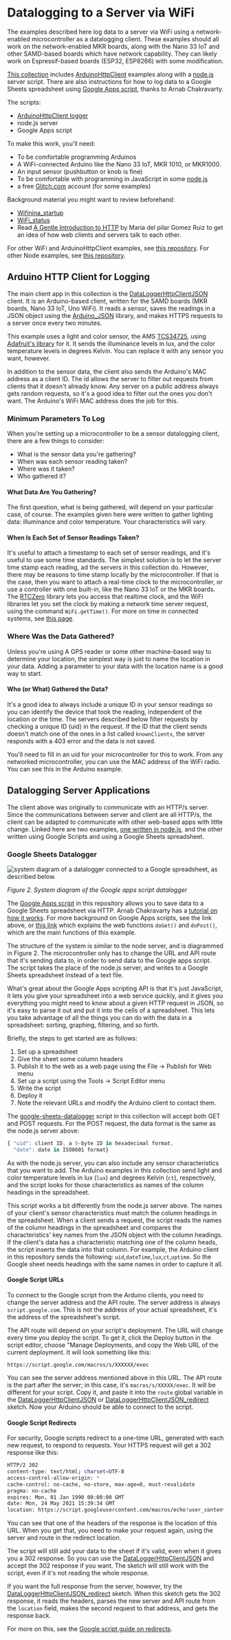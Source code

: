 # Datalogging to a Server via WiFi

The examples described here log data to a server via WiFi using a network-enabled microcontroller as a datalogging client. These examples should all work on the network-enabled MKR boards, along with the Nano 33 IoT and other SAMD-based boards which have network capability. They can likely work on Espressif-based boards (ESP32, ESP8266) with some modification.

[This collection](WiFiDatalogger/) includes [ArduinoHttpClient](https://www.arduino.cc/reference/en/libraries/arduinohttpclient/) examples along with a [node.js](https://nodejs.org/) server script. There are also instructions for how to log data to a Google Sheets spreadsheet using [Google Apps script](https://developers.google.com/apps-script/reference/spreadsheet/spreadsheet-app), thanks to Arnab Chakravarty. 

The scripts:
* [ArduinoHttpClient logger]()
* node.js server
* Google Apps script

To make this work, you'll need:

* To be comfortable programming Arduinos
* A WiFi-connected Arduino like the Nano 33 IoT, MKR 1010, or MKR1000. 
* An input sensor (pushbutton or knob is fine)
* To be comfortable with programming in JavaScript in some [node.js](https://nodejs.org)
* a free [Glitch.com](https://www.glitch.com) account (for some examples)

Background material you might want to review beforehand:

* [Wifinina_startup](https://vimeo.com/showcase/6916443/video/400951453)
* [WiFi_status](https://vimeo.com/showcase/6916443/video/401078236)
* Read [A Gentle Introduction to HTTP](https://itp.nyu.edu/networks/explanations/a-gentle-introduction-to-http/) by Maria del pilar Gomez Ruiz to get an idea of how web clients and servers talk to each other. 

For other WiFi  and ArduinoHttpClient examples, see [this repository](https://tigoe.github.io/Wifi101_examples/). For other Node examples, see [this repository](https://tigoe.github.io/NodeExamples/).

## Arduino HTTP Client for Logging

The main client app in this collection is the [DataLoggerHttpClientJSON](https://github.com/tigoe/DataloggingExamples/tree/main/WiFiDatalogger/DataLoggerHttpClientJSON) client. It is an Arduino-based client, written for the SAMD boards (MKR boards, Nano 33 IoT, Uno WiFi). It reads a sensor, saves the readings in a JSON object using the [Arduino_JSON](https://github.com/arduino-libraries/Arduino_JSON) library, and makes HTTPS requests to a server once every two minutes. 

This example uses a light and color sensor, the AMS [TCS34725](https://ams.com/tcs34725), using [Adafruit's library](https://github.com/adafruit/Adafruit_TCS34725) for it. It sends the illuminance levels in lux, and the color temperature levels in degrees Kelvin. You can replace it with any sensor you want, however.  

In addition to the sensor data, the client also sends  the Arduino's MAC address as a client ID.  The id allows the server to filter out requests from clients that it doesn't already know. Any server on a public address always gets random requests, so it's a good idea to filter out the ones you don't want. The Arduino's WiFi MAC address does the job  for this. 

### Minimum Parameters To Log
When you're setting up a microcontroller to be a sensor datalogging client, there are a few things to consider: 
* What is the sensor data you're gathering?
* When was each sensor reading taken?
* Where was it taken?
* Who gathered it?

#### What Data Are You Gathering?
The first question, what is being gathered, will depend on your particular case, of course. The examples given here were written to gather lighting data: illuminance and color temperature. Your characteristics will vary.

#### When Is Each Set of Sensor Readings Taken?
It's useful to attach a timestamp to each set of sensor readings, and it's useful to use some time standards. The simplest solution is to let the server time stamp each reading, ad the servers in this collection do. However, there may be reasons to time stamp locally by the microcontroller. If that is the case, then you want to attach a real-time clock to the microcontroller, or use a controller with one built-in, like the Nano 33 IoT or the MKR boards. The [RTCZero]((https://www.arduino.cc/reference/en/libraries/rtczero/)) library lets you access that realtime clock, and the WiFi libraries let you set the clock by making a network time server request, using the command `WiFi.getTime()`. For more on time in connected systems, see [this page](timestamps).

### Where Was the Data Gathered?

Unless you're using A GPS reader or some other machine-based way to determine your location, the simplest way is just to name the location in your data. Adding a parameter to your data with the location name is a good way to start.

#### Who (or What) Gathered the Data?

It's a good idea to always include a unique ID in your sensor readings so you can identify the device that took the reading, independent of the location or the time.  The servers described below filter requests by checking a unique ID (uid) in the request. If the ID that the client sends doesn't match one of the ones in a list called `knownClients`, the server responds with a 403 error and the data is not saved. 

You'll need to fill in an uid for your microcontroller for this to work. From any networked microcontroller, you can use the MAC address of the WiFi radio. You can see this in the Arduino example. 

## Datalogging Server Applications

The client above was originally to communicate with an HTTP/s server. Since the communications between server and client are all HTTP/s, the client can be adapted to communicate with other web-based apps with little change.  Linked here are two examples, [one written in node.js](/WiFiDatalogger/node-datalogging-server/readme.md), and the other written using Google Scripts and using a Google Sheets spreadsheet.


### Google Sheets Datalogger

![system diagram of a datalogger connected to a Google spreadsheet, as described below.](images/wifi-datalogger-google-sheets.png)

_Figure 2. System diagram of the Google apps script datalogger_

The [Google Apps script](https://developers.google.com/apps-script/reference/spreadsheet/spreadsheet-app) in this repository allows you to save data to a Google Sheets spreadsheet via HTTP. Arnab Chakravarty has a [tutorial on how it works](https://github.com/AbolTaabol/Arduino-GoogleSheet_Logger). For more background on Google Apps scripts, see the link above, or [this link](https://developers.google.com/apps-script/guides/web) which explains the web functions `doGet()` and `doPost()`, which are the main functions of this example. 

The structure of the system is similar to the node server, and is diagrammed in Figure 2. The microcontroller only has to change the URL and API route that it's sending data to, in order to send data to the Google apps script. The script takes the place of the node.js server, and writes to a Google Sheets spreadsheet instead of a text file.

What's great about the Google Apps scripting API is that it's just JavaScript, it lets you give your spreadsheet into a web service quickly,   and it gives you everything you might need to know about a given HTTP request in JSON, so it's easy to parse it out and put it into the cells of a spreadsheet. This lets you take advantage of all the things you can do with the data in a spreadsheet: sorting, graphing, filtering, and so forth.

Briefly, the steps to get started are as follows:

1. Set up a spreadsheet
2. Give the sheet some column headers
3. Publish it to the web as a web page using the File -> Publish for Web menu
4. Set up a script using the Tools -> Script Editor menu
5. Write the script
6. Deploy it
7. Note the relevant URLs and modify the Arduino client to contact them. 

The [google-sheets-datalogger](https://github.com/tigoe/DataloggingExamples/tree/main/WiFiDatalogger/google-sheets-datalogger) script in this collection will accept both GET and POST requests. For the POST request, the data format is the same as the node.js server above:

````js
{ "uid": client ID, a 9-byte ID in hexadecimal format,
  "date": date in ISO8601 format}
````
As with the node.js server, you can also include any sensor characteristics that you want to add. The Arduino examples in this collection send light and color temperature levels in lux (`lux`) and degrees Kelvin (`ct`), respectively, and the script looks for those characteristics as names of the column headings in the spreadsheet. 

This script works a bit differently from the node.js server above. The names of your client's sensor characteristics must match the column headings in the spreadsheet.  When a client sends a request, the script reads the names of the column headings in the spreadsheet and compares the characteristics' key names from the JSON object with the column headings. If the client's data has a characteristic matching one of the column heads, the script inserts the data into that column. For example, the Arduino client in this repository sends the following: `uid`,`dateTime`,`lux`,`ct`,`uptime`. So the Google sheet needs headings with the same names in order to capture it all. 


#### Google Script URLs

To connect to the Google script from the Arduino clients, you need to change the server address and the API route. The server address is always `script.google.com`. This is not the address of your actual spreadsheet, it's the address of the spreadsheet's script. 

The API route will depend on your script's deployment. The URL will change every time you deploy the script. To get it, click the Deploy button in the script editor, choose "Manage Deployments, and copy the Web URL of the current deployment. It will look something like this:

````
https://script.google.com/macros/s/XXXXXX/exec
````
You can see the server address mentioned above in this URL. The API route is the part after the server; in this case, it's `macros/s/XXXXX/exec`. It will be different for your script. Copy it, and paste it into the `route` global variable in the [DataLoggerHttpClientJSON](https://github.com/tigoe/DataloggingExamples/tree/main/WiFiDatalogger/DataLoggerHttpClientJSON) or [DataLoggerHttpClientJSON_redirect](https://github.com/tigoe/DataloggingExamples/tree/main/WiFiDatalogger/DataLoggerHttpClientJSON_redirect) sketch. Now your Arduino should be able to connect to the script.

#### Google Script Redirects

For security, Google scripts redirect to a one-time URL, generated with each new request, to respond to requests. Your HTTPS request will get a 302 response like this:

````sh
HTTP/2 302 
content-type: text/html; charset=UTF-8
access-control-allow-origin: *
cache-control: no-cache, no-store, max-age=0, must-revalidate
pragma: no-cache
expires: Mon, 01 Jan 1990 00:00:00 GMT
date: Mon, 24 May 2021 15:39:34 GMT
location: https://script.googleusercontent.com/macros/echo?user_content_key=XXXXXXXXXXXXXXXXXXXXX
````
You can see that one of the headers of the response is the location of this URL. When you get that, you need to make your request again, using the server and route in the redirect location. 

The script will still add your data to the sheet if it's valid, even when it gives you a 302 response. So you can use the [DataLoggerHttpClientJSON](https://github.com/tigoe/DataloggingExamples/tree/main/WiFiDatalogger/DataLoggerHttpClientJSON) and accept the 302 response if you want. The sketch will still work with the script, even if it's not reading the whole response. 

If you want the full response from the server, however, try the [DataLoggerHttpClientJSON_redirect](https://github.com/tigoe/DataloggingExamples/tree/main/WiFiDatalogger/DataLoggerHttpClientJSON_redirect) sketch. When this sketch gets the 302 response, it reads the headers, parses the new server and API route from the `location` field, makes the second request to that address, and gets the response back. 

For more on this, see the [Google script guide on redirects](https://developers.google.com/apps-script/guides/content#redirects). 




